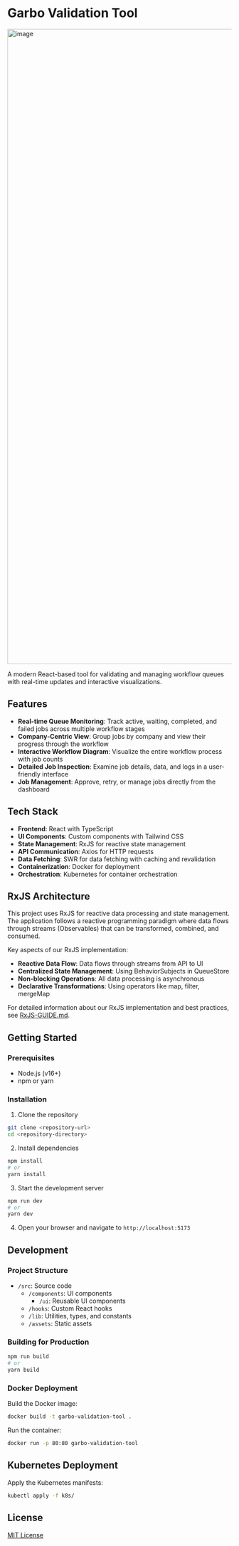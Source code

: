 # Garbo Validation Tool
<img width="1429" alt="image" src="https://github.com/user-attachments/assets/451bf903-d87e-4e1a-a030-22e83c0df155" />

A modern React-based tool for validating and managing workflow queues with real-time updates and interactive visualizations.

## Features

- **Real-time Queue Monitoring**: Track active, waiting, completed, and failed jobs across multiple workflow stages
- **Company-Centric View**: Group jobs by company and view their progress through the workflow
- **Interactive Workflow Diagram**: Visualize the entire workflow process with job counts
- **Detailed Job Inspection**: Examine job details, data, and logs in a user-friendly interface
- **Job Management**: Approve, retry, or manage jobs directly from the dashboard

## Tech Stack

- **Frontend**: React with TypeScript
- **UI Components**: Custom components with Tailwind CSS
- **State Management**: RxJS for reactive state management
- **API Communication**: Axios for HTTP requests
- **Data Fetching**: SWR for data fetching with caching and revalidation
- **Containerization**: Docker for deployment
- **Orchestration**: Kubernetes for container orchestration

## RxJS Architecture

This project uses RxJS for reactive data processing and state management. The application follows a reactive programming paradigm where data flows through streams (Observables) that can be transformed, combined, and consumed.

Key aspects of our RxJS implementation:
- **Reactive Data Flow**: Data flows through streams from API to UI
- **Centralized State Management**: Using BehaviorSubjects in QueueStore
- **Non-blocking Operations**: All data processing is asynchronous
- **Declarative Transformations**: Using operators like map, filter, mergeMap

For detailed information about our RxJS implementation and best practices, see [RxJS-GUIDE.md](./RxJS-GUIDE.md).

## Getting Started

### Prerequisites

- Node.js (v16+)
- npm or yarn

### Installation

1. Clone the repository
```bash
git clone <repository-url>
cd <repository-directory>
```

2. Install dependencies
```bash
npm install
# or
yarn install
```

3. Start the development server
```bash
npm run dev
# or
yarn dev
```

4. Open your browser and navigate to `http://localhost:5173`

## Development

### Project Structure

- `/src`: Source code
  - `/components`: UI components
    - `/ui`: Reusable UI components
  - `/hooks`: Custom React hooks
  - `/lib`: Utilities, types, and constants
  - `/assets`: Static assets

### Building for Production

```bash
npm run build
# or
yarn build
```

### Docker Deployment

Build the Docker image:
```bash
docker build -t garbo-validation-tool .
```

Run the container:
```bash
docker run -p 80:80 garbo-validation-tool
```

## Kubernetes Deployment

Apply the Kubernetes manifests:
```bash
kubectl apply -f k8s/
```

## License

[MIT License](LICENSE)
